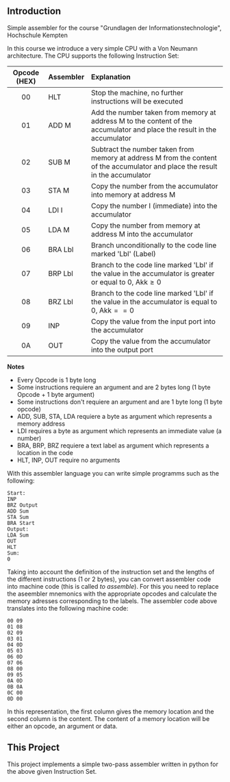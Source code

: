 ## Introduction
Simple assembler for the course "Grundlagen der Informationstechnologie", Hochschule Kempten

In this course we introduce a very simple CPU with a Von Neumann architecture.
The CPU supports the following Instruction Set:

| Opcode (HEX)      | Assembler | Explanation |
| :----------------: | :------ | :---- |
| 00  | HLT   | Stop the machine, no further instructions will be executed |
| 01  | ADD M   | Add the number taken from memory at address M to the content of the accumulator and place the result in the accumulator |
| 02  | SUB M   | Subtract the number taken from memory at address M from the content of the accumulator and place the result in the accumulator |
| 03  | STA M   | Copy the number from the accumulator into memory at address M |
| 04  | LDI I   | Copy the number I (immediate) into the accumulator |
| 05  | LDA M   | Copy the number from memory at address M into the accumulator |
| 06  | BRA Lbl   | Branch unconditionally to the code line marked 'Lbl' (Label) |
| 07  | BRP Lbl   | Branch to the code line marked 'Lbl' if the value in the accumulator is greater or equal to 0, $\text{Akk} \geq 0$ |
| 08  | BRZ Lbl   | Branch to the code line marked 'Lbl' if the value in the accumulator is equal to 0, $\text{Akk} == 0$  |
| 09  | INP   | Copy the value from the input port into the accumulator |
| 0A  | OUT   | Copy the value from the accumulator into the output port |

**Notes**
+ Every Opcode is 1 byte long
+ Some instructions requiere an argument and are 2 bytes long (1 byte Opcode + 1 byte argument)
+ Some instructions don't requiere an argument and are 1 byte long (1 byte opcode)
+ ADD, SUB, STA, LDA requiere a byte as argument which represents a memory address
+ LDI requires a byte as argument which represents an immediate value (a number)
+ BRA, BRP, BRZ requiere a text label as argument which represents a location in the code
+ HLT, INP, OUT require no arguments 

With this assembler language you can write simple programms such as the following:

```
Start:
INP
BRZ Output
ADD Sum
STA Sum
BRA Start
Output:
LDA Sum
OUT
HLT
Sum:
0
```

Taking into account the definition of the instruction set and the lengths of the different instructions (1 or 2 bytes), you can convert assembler code into machine code (this is called *to assemble*). For this you need to replace the aseembler mnemonics with the appropriate opcodes and calculate the memory adresses corresponding to the labels. The assembler code above translates into the following machine code:
```
00 09
01 08
02 09
03 01
04 0D
05 03
06 0D
07 06
08 00
09 05
0A 0D
0B 0A
0C 00
0D 00
```
In this representation, the first column gives the memory location and the second column is the content. The content of a memory location will be either an opcode, an argument or data.

## This Project
This project implements a simple two-pass assembler written in python for the above given Instruction Set. 
